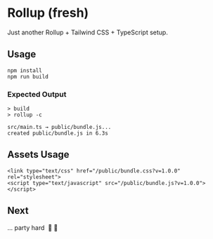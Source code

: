 # Rollup (fresh)

Just another Rollup + Tailwind CSS + TypeScript setup.

## Usage

```
npm install
npm run build
```

### Expected Output

```
> build
> rollup -c

src/main.ts → public/bundle.js...
created public/bundle.js in 6.3s
```

## Assets Usage
```
<link type="text/css" href="/public/bundle.css?v=1.0.0" rel="stylesheet">
<script type="text/javascript" src="/public/bundle.js?v=1.0.0"></script> 
```

## Next

... party hard &nbsp;🥳 🎉 
